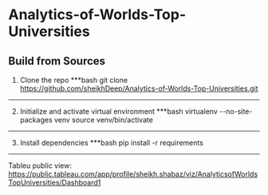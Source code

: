 # Analytics-of-Worlds-Top-Universities

## Build from Sources

1. Clone the repo
***bash
git clone https://github.com/sheikhDeep/Analytics-of-Worlds-Top-Universities.git
***

2. Initialize and activate virtual environment
***bash
virtualenv --no-site-packages venv
source venv/bin/activate
***

3. Install dependencies
***bash
pip install -r requirements
***


Tableu public view: https://public.tableau.com/app/profile/sheikh.shabaz/viz/AnalyticsofWorldsTopUniversities/Dashboard1
